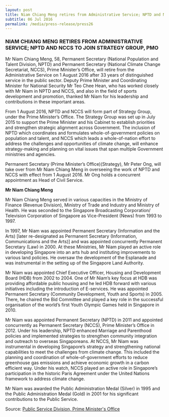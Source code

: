 ```yaml
---
layout: post
title: Niam Chiang Meng retires from Administrative Service; NPTD and NCCS to join Strategy Group, PMO
subtitle: 06 Jul 2016
permalink: /media/press-release/press26
---
```


### NIAM CHIANG MENG RETIRES FROM ADMINISTRATIVE SERVICE; NPTD AND NCCS TO JOIN STRATEGY GROUP, PMO

Mr Niam Chiang Meng, 58, Permanent Secretary (National Population and Talent Division, NPTD) and Permanent Secretary (National Climate Change Secretariat, NCCS), Prime Minister’s Office, will retire from the Administrative Service on 1 August 2016 after 33 years of distinguished service in the public sector. Deputy Prime Minister and Coordinating Minister for National Security Mr Teo Chee Hean, who has worked closely with Mr Niam in NPTD and NCCS, and also in the field of sports development and promotion, thanked Mr Niam for his leadership and contributions in these important areas.   

From 1 August 2016, NPTD and NCCS will form part of Strategy Group, under the Prime Minister’s Office. The Strategy Group was set up in July 2015 to support the Prime Minister and his Cabinet to establish priorities and strengthen strategic alignment across Government. The inclusion of NPTD which coordinates and formulates whole-of-government policies on population and talent, and NCCS which leads a whole-of-nation effort to address the challenges and opportunities of climate change, will enhance strategy-making and planning on vital issues that span multiple Government ministries and agencies.

Permanent Secretary (Prime Minister’s Office)(Strategy), Mr Peter Ong, will take over from Mr Niam Chiang Meng in overseeing the work of NPTD and NCCS with effect from 1 August 2016. Mr Ong holds a concurrent appointment as Head of Civil Service.

**Mr Niam Chiang Meng**

Mr Niam Chiang Meng served in various capacities in the Ministry of Finance (Revenue Division), Ministry of Trade and Industry and Ministry of Health. He was seconded to the Singapore Broadcasting Corporation/ Television Corporation of Singapore as Vice-President (News) from 1993 to 1997.

In 1997, Mr Niam was appointed Permanent Secretary (Information and the Arts) [later re-designated as Permanent Secretary (Information, Communications and the Arts)] and was appointed concurrently Permanent Secretary (Law) in 2000. At these Ministries, Mr Niam played an active role in developing Singapore into an arts hub and instituting improvements to various land policies. He oversaw the development of the Esplanade and was instrumental in the setting up of the Singapore Land Authority.

Mr Niam was appointed Chief Executive Officer, Housing and Development Board (HDB) from 2002 to 2004. One of Mr Niam’s key focus at HDB was providing affordable public housing and he led HDB forward with various initiatives including the introduction of E-services.  He was appointed Permanent Secretary (Community Development, Youth and Sports) in 2005. There, he chaired the Bid Committee and played a key role in the successful organisation of the world’s first Youth Olympic Games held in Singapore in 2010.

Mr Niam was appointed Permanent Secretary (NPTD) in 2011 and appointed concurrently as Permanent Secretary (NCCS), Prime Minister’s Office in 2012. Under his leadership, NPTD enhanced Marriage and Parenthood policies and implemented strategies to strengthen community integration and outreach to overseas Singaporeans.  At NCCS, Mr Niam was instrumental in developing Singapore’s strategy and strengthening national capabilities to meet the challenges from climate change. This included the planning and coordination of whole-of-government efforts to reduce greenhouse gas emissions and achieve economic growth in a carbon efficient way.  Under his watch, NCCS played an active role in Singapore’s participation in the historic Paris Agreement under the United Nations framework to address climate change. 

Mr Niam was awarded the Public Administration Medal (Silver) in 1995 and the Public Administration Medal (Gold) in 2001 for his significant contributions to the Public Service.

Source: [<a href="https://www.psd.gov.sg/press-room/press-releases/niam-chiang-meng-retires-from-administrative-service-nptd-and-nccs-to-join-strategy-group--pmo" target="_blank">Public Service Division, Prime Minister's Office</a>](https://www.psd.gov.sg/press-room/press-releases/niam-chiang-meng-retires-from-administrative-service-nptd-and-nccs-to-join-strategy-group--pmo)